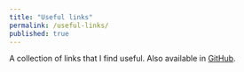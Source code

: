 ```yaml
---
title: "Useful links"
permalink: /useful-links/
published: true
---
```


A collection of links that I find useful. Also available in [GitHub](https://github.com/SuperSandro2000/useful-links).
